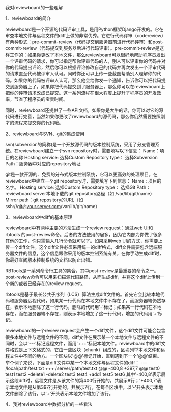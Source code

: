 我对reviewboard的一些理解

1、reviewboard的简介

reviewboard是一个开源的代码评审工具，是用Python框架Django开发的。它在审查本地文件与远程文件的diff上做的非常优秀。它进行代码评审（codereview）有两种形式：pre-commit-review（代码提交到服务器前进行代码评审）和post-commit-review（代码提交到服务器后进行代码评审）。pre-commit-review是这样工作的：如果你更改了本地文件，那么reviewboard可以很好地帮助程序员发出一个评审代码的请求，你可以指定帮你评审代码的人，别人可以评审你的代码并对你的代码提出评论，然后你可以根据评论修改自己的代码并再次发出一个评审代码的请求直至代码被评审人认可。同时你还可以上传一些截图帮助别人理解你的代码。如果你的代码被评审人认可，那么他会给你发一个通知，告诉你可以把代码提交到服务器上了，如果你把代码提交到了服务器上，那么你可以在reviewboard上把你的评审请求改成已提交。这一系列流程在很大程度上提升了程序员的开发效率，节省了程序员的宝贵时间。

同时，reviewboard还提供了一些API文档，如果你是大牛的话，你可以对它的源代码进行完善，当然如果你更改了reviewboard的源代码，那么你仍然需要按照刚才的流程来提交你的代码哦。

2、reviewboard与SVN、git的集成使用

svn(subversion的简称)是一个开放源代码的版本控制系统，采用了分支管理系统。在reviewboard建立一个svn repository时，需要填写以下信息：
Name：项目的名称
Hosting service: 选择Custom
Repository type： 选择Subversion
Path：服务器中对应的repository地址

git是一款开源的、免费的分布式版本控制系统，它可以更高效的处理项目。在reviewboard中建立一个git repository时，需要填写下列信息：
Name : 项目的名字。
Hosting service: 选择Custom
Repository type： 选择Git
Path： reviewboard server本地下载的git repository路径（如 /var/lib/git/name）
Mirror path：git repository的URL（如 ssh://git@your.server.com/var/lib/git/name）

3、reviewboard中diff的基本原理

reviewboard中有两种主要的方法生成一个review request：通过web UI和rbtools 的post-review命令。后者的方法使用的居多，因为它内部为你做了很多其他的工作，你只需输入几行命令就可以了。如果采用web UI的方式，你需要上传一个diff文件。这个diff文件必须采用统一的diff格式，diff文件需要包含远端服务器文件的信息，这个信息跟你采用的版本控制系统有关，在你手动生成diff时，你最好查阅版本控制系统的文档以防止出错。

RBTools是一系列命令行工具的集合，其中post-review是最重要的命令之一。post-review命令可以用来扫描源代码路径，从而生成diff，并将这个diff上传到一个新的或者已经存在的review request。

rbtools是基于最长公共子序列（LCS）算法生成diff文件的。首先它会比较本地代码和服务器远程代码，如果某一行代码在本地文件中不存在了，而服务器端仍然存在，表示本地删除了这一行代码，删除的代码用'-'标记；如果某一行代码在本地存在，而在服务器端不存在，则表示本地增加了这一行代码，增加的代码用'+'标记。

reviewboard的一个review request会产生一个diff文件，这个diff文件可能会包含很多本地文件与远程文件的不同。diff文件在展示某一个本地文件与远程文件的不同时，会以'---'标记远程文件，而用'+++'标记本地文件。reviewboard中的diff文件格式是上下文格式的，它由一些区块（chunk）组成的，区块列举本地文件和远程文件中不同的地方。一个区块以'@@'标记开始，直到遇到下一个'@@'结束。举个例子来说，下面是diff文件中某一个本地文件与远程文件的diff：
--- /local/path/test.txt
+++ /server/path/test.txt
@@ -400,8 +397,7 @@ test0
test1
test2
-delete1
-delete2
test3
test4
+add1
test5
test6
其中'-400,8'表示展示这段diff时，远程文件是从该文件的第400行开始的，共展示8行；'+400,7'表示本地文件是从第397行开始的，共展示7行。在每个区块中，以'-'开头表示本地文件删除了该行，以'+'开头表示本地文件增加了该行。

4、我对reviewboard中数据分析的一些看法
